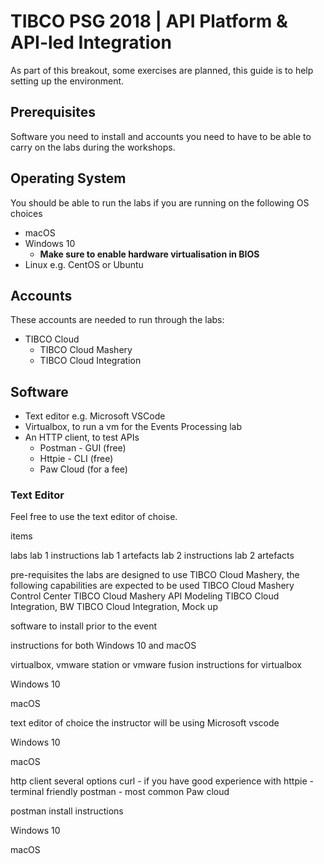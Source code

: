 # TIBCO PSG 2018 | API Platform &amp; API-led Integration

As part of this breakout, some exercises are planned, this guide is to help setting up the environment.

## Prerequisites

Software you need to install and accounts you need to have to be able to carry on the labs during the workshops.

## Operating System
You should be able to run the labs if you are running on the following OS choices

* macOS
* Windows 10
  * **Make sure to enable hardware virtualisation in BIOS**
* Linux e.g. CentOS or Ubuntu

## Accounts

These accounts are needed to run through the labs:

* TIBCO Cloud
  * TIBCO Cloud Mashery
  * TIBCO Cloud Integration

## Software

* Text editor e.g. Microsoft VSCode
* Virtualbox, to run a vm for the Events Processing lab
* An HTTP client, to test APIs
  * Postman - GUI (free)
  * Httpie - CLI  (free)
  * Paw Cloud     (for a fee)

### Text Editor 
Feel free to use the text editor of choise. 


items

labs 
lab 1 instructions
lab 1 artefacts
lab 2 instructions
lab 2 artefacts 

pre-requisites 
the labs are designed to use TIBCO Cloud Mashery, the following capabilities are expected to be used 
TIBCO Cloud Mashery Control Center
TIBCO Cloud Mashery API Modeling
TIBCO Cloud Integration, BW
TIBCO Cloud Integration, Mock up

software to install prior to the event 

instructions for both Windows 10 and macOS 

virtualbox, vmware station or vmware fusion
instructions for virtualbox 

Windows 10

macOS 

text editor of choice 
the instructor will be using Microsoft vscode 

Windows 10 

macOS

http client 
several options
curl - if you have good experience with 
httpie - terminal friendly
postman - most common
Paw cloud 

postman install instructions 

Windows 10 

macOS 


